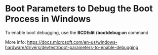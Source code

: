 Boot Parameters to Debug the Boot Process in Windows
=====

To enable boot debugging, use the **BCDEdit /bootdebug on** command

More info: https://docs.microsoft.com/en-us/windows-hardware/drivers/devtest/boot-parameters-to-enable-debugging
